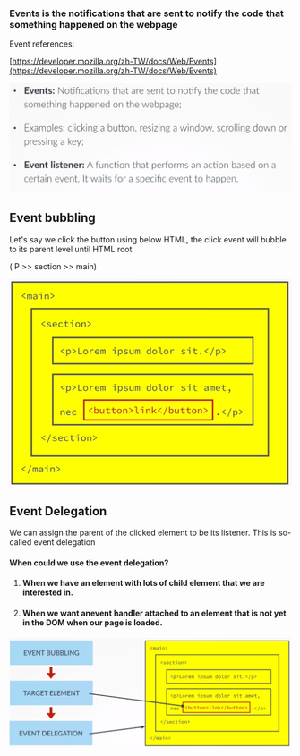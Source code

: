 ### Events is the notifications that are sent to notify the code that something happened on the webpage

Event references:

[https://developer.mozilla.org/zh-TW/docs/Web/Events](https://developer.mozilla.org/zh-TW/docs/Web/Events)

![](/assets/js-7)

## Event bubbling

Let's say we click the button using below HTML, the click event will bubble to its parent level until HTML root

\( P &gt;&gt; section &gt;&gt; main\)

![](/assets/js-26)

## Event Delegation

We can assign the parent of the clicked element to be its listener. This is so-called event delegation

#### When could we use the event delegation?

1. #### When we have an element with lots of child element that we are interested in.
2. #### When we want anevent handler attached to an element that is not yet in the DOM when our page is loaded.

![](/assets/js-28)

## 

## 

## 



